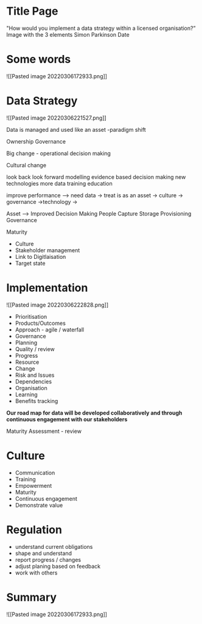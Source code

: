 
# Title Page
"How would you implement a data strategy within a licensed organisation?”
Image with the 3 elements
Simon Parkinson
Date

# Some words
![[Pasted image 20220306172933.png]]


# Data Strategy
![[Pasted image 20220306221527.png]]

Data is managed and used like an asset -paradigm shift

Ownership
Governance

Big change - operational decision making 

Cultural change

look back
look forward
modelling
evidence based decision making
new technologies
more data
training 
education

improve performance  --> need data  -> treat is as an asset -> culture
-> governance
->technology
->

Asset  --> Improved Decision Making
People
Capture 
Storage
Provisioning
Governance

Maturity
* Culture
* Stakeholder management
*  Link to Digitlaisation 
* Target state


	

# Implementation

![[Pasted image 20220306222828.png]]
* Prioritisation
* Products/Outcomes
* Approach - agile / waterfall
* Governance
* Planning
* Quality / review
* Progress
* Resource  
* Change
* Risk and Issues
* Dependencies
* Organisation
* Learning
* Benefits tracking 

**Our road map for data will be developed collaboratively and through continuous engagement with our stakeholders**

Maturity Assessment - review 

# Culture
* Communication
* Training
* Empowerment
* Maturity
* Continuous engagement
* Demonstrate value

# Regulation
* understand current obligations
* shape and understand
* report progress / changes
* adjust planing based on feedback	
* work with others


# Summary
![[Pasted image 20220306172933.png]]